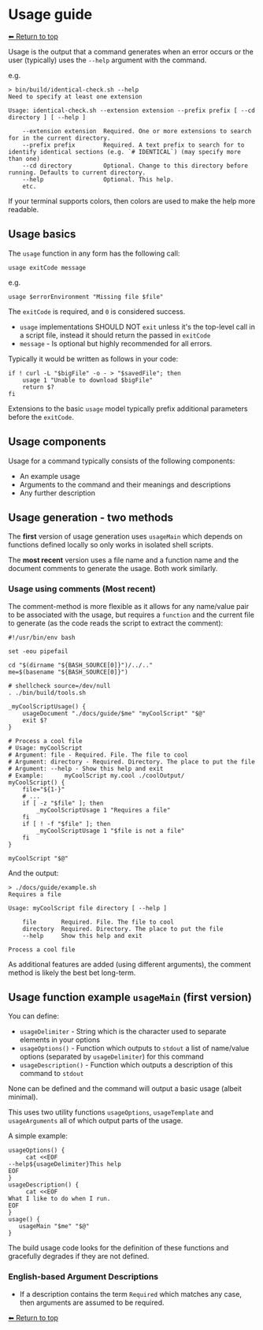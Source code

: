 # Usage guide

[⬅ Return to top](../index.md)

Usage is the output that a command generates when an error occurs or the user (typically) uses the `--help` argument with the command.

e.g.

    > bin/build/identical-check.sh --help
    Need to specify at least one extension

    Usage: identical-check.sh --extension extension --prefix prefix [ --cd directory ] [ --help ]

        --extension extension  Required. One or more extensions to search for in the current directory.
        --prefix prefix        Required. A text prefix to search for to identify identical sections (e.g. `# IDENTICAL`) (may specify more than one)
        --cd directory         Optional. Change to this directory before running. Defaults to current directory.
        --help                 Optional. This help.
        etc.

If your terminal supports colors, then colors are used to make the help more readable.

## Usage basics

The `usage` function in any form has the following call:

    usage exitCode message

e.g.

    usage $errorEnvironment "Missing file $file"

The `exitCode` is required, and `0` is considered success.

- `usage` implementations SHOULD NOT `exit` unless it's the top-level call in a script file, instead it should return the passed in `exitCode`
- `message` - Is optional but highly recommended for all errors.

Typically it would be written as follows in your code:

    if ! curl -L "$bigFile" -o - > "$savedFile"; then
        usage 1 "Unable to download $bigFile"
        return $?
    fi

Extensions to the basic `usage` model typically prefix additional parameters before the `exitCode`.

## Usage components

Usage for a command typically consists of the following components:

- An example usage
- Arguments to the command and their meanings and descriptions
- Any further description

## Usage generation - two methods

The **first** version of usage generation uses `usageMain` which depends on functions defined locally so only works in isolated shell scripts.

The **most recent** version uses a file name and a function name and the document comments to generate the usage. Both work similarly.

### Usage using comments (Most recent)

The comment-method is more flexible as it allows for any name/value pair to be associated with the usage, but requires a `function`
and the current file to generate (as the code reads the script to extract the comment):

    #!/usr/bin/env bash

    set -eou pipefail

    cd "$(dirname "${BASH_SOURCE[0]}")/../.."
    me=$(basename "${BASH_SOURCE[0]}")

    # shellcheck source=/dev/null
    . ./bin/build/tools.sh

    _myCoolScriptUsage() {
        usageDocument "./docs/guide/$me" "myCoolScript" "$@"
        exit $?
    }

    # Process a cool file
    # Usage: myCoolScript
    # Argument: file - Required. File. The file to cool
    # Argument: directory - Required. Directory. The place to put the file
    # Argument: --help - Show this help and exit
    # Example:      myCoolScript my.cool ./coolOutput/
    myCoolScript() {
        file="${1-}"
        # ...
        if [ -z "$file" ]; then
            _myCoolScriptUsage 1 "Requires a file"
        fi
        if [ ! -f "$file" ]; then
            _myCoolScriptUsage 1 "$file is not a file"
        fi
    }

    myCoolScript "$@"

And the output:

    > ./docs/guide/example.sh
    Requires a file

    Usage: myCoolScript file directory [ --help ]

        file       Required. File. The file to cool
        directory  Required. Directory. The place to put the file
        --help     Show this help and exit

    Process a cool file

As additional features are added (using different arguments), the comment method is likely the best bet long-term.

## Usage function example `usageMain` (first version)

You can define:

- `usageDelimiter` - String which is the character used to separate elements in your options
- `usageOptions()` - Function which outputs to `stdout` a list of name/value options (separated by `usageDelimiter`)  for this command
- `usageDescription()` - Function which outputs a description of this command to `stdout`

None can be defined and the command will output a basic usage (albeit minimal).

This uses two utility functions `usageOptions`, `usageTemplate` and `usageArguments` all of which output parts of the usage.

A simple example:

    usageOptions() {
         cat <<EOF
    --help${usageDelimiter}This help
    EOF
    }
    usageDescription() {
         cat <<EOF
    What I like to do when I run.
    EOF
    }
    usage() {
       usageMain "$me" "$@"
    }

The build usage code looks for the definition of these functions and gracefully degrades if they are not defined.

### English-based Argument Descriptions

- If a description contains the term `Required` which matches any case, then arguments are assumed to be required.

[⬅ Return to top](../index.md)
